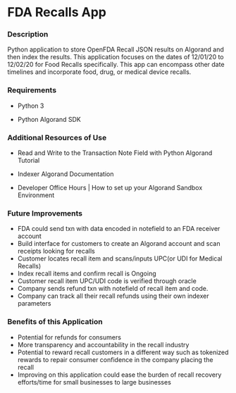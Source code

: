 # FDA Recalls App

### Description

Python application to store OpenFDA Recall JSON results on Algorand and then index the results. This application focuses on the dates of 12/01/20 to 12/02/20 for Food Recalls specifically. This app can encompass other date timelines and incorporate food, drug, or medical device recalls.

### Requirements

- Python 3

- Python Algorand SDK

### Additional Resources of Use

- Read and Write to the Transaction Note Field with Python Algorand Tutorial

- Indexer Algorand Documentation

- Developer Office Hours | How to set up your Algorand Sandbox Environment
  

### Future Improvements

- FDA could send txn with data encoded in notefield to an FDA receiver account
- Build interface for customers to create an Algorand account and scan receipts looking for recalls
- Customer locates recall item and scans/inputs UPC(or UDI for Medical Recalls)
- Index recall items and confirm recall is Ongoing
- Customer recall item UPC/UDI code is verified through oracle 
- Company sends refund txn with notefield of recall item and code.
- Company can track all their recall refunds using their own indexer parameters

### Benefits of this Application

- Potential for refunds for consumers
- More transparency and accountability in the recall industry
- Potential to reward recall customers in a different way such as tokenized rewards to repair consumer confidence in the company placing the recall
- Improving on this application could ease the burden of recall recovery efforts/time for small businesses to large businesses
